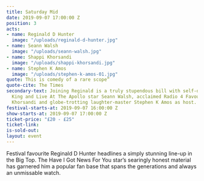 ```yaml
---
title: Saturday Mid
date: 2019-09-07 17:00:00 Z
position: 3
acts:
- name: Reginald D Hunter
  image: "/uploads/reginald-d-hunter.jpg"
- name: Seann Walsh
  image: "/uploads/seann-walsh.jpg"
- name: Shappi Khorsandi
  image: "/uploads/shappi-khorsandi.jpg"
- name: Stephen K Amos
  image: "/uploads/stephen-k-amos-01.jpg"
quote: This is comedy of a rare scope”
quote-cite: The Times
secondary-text: Joining Reginald is a truly stupendous bill with self-dubbed Lie-in
  King and Live At The Apollo star Seann Walsh, acclaimed Radio 4 Favourite Shappi
  Khorsandi and globe-trotting laughter-master Stephen K Amos as host.
festival-starts-at: 2019-09-07 16:00:00 Z
show-starts-at: 2019-09-07 17:00:00 Z
ticket-price: "£20 - £25"
ticket-link: 
is-sold-out: 
layout: event
---
```


Festival favourite Reginald D Hunter headlines a simply stunning line-up in the Big Top. The Have I Got News For You star’s searingly honest material has garnered him a popular fan base that spans the generations and always an unmissable watch.